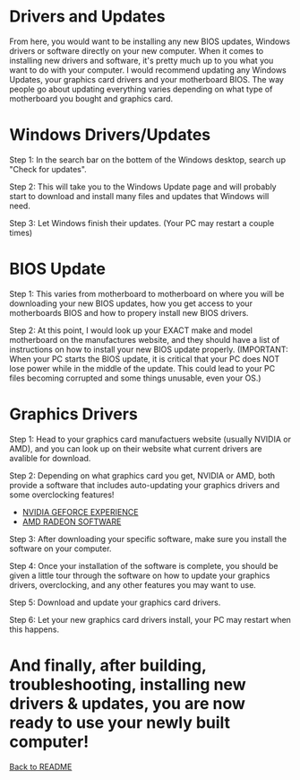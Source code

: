 # Drivers and Updates

From here, you would want to be installing any new BIOS updates, Windows drivers or software directly on your new computer. When it comes to installing new drivers and software, it's pretty much up to you what you want to do with your computer. I would recommend updating any Windows Updates, your graphics card drivers and your motherboard BIOS. The way people go about updating everything varies depending on what type of motherboard you bought and graphics card. 

# Windows Drivers/Updates

Step 1: In the search bar on the bottem of the Windows desktop, search up "Check for updates".

Step 2: This will take you to the Windows Update page and will probably start to download and install many files and updates that Windows will need.

Step 3: Let Windows finish their updates. (Your PC may restart a couple times)

# BIOS Update

Step 1: This varies from motherboard to motherboard on where you will be downloading your new BIOS updates, how you get access to your motherboards BIOS and how to propery install new BIOS drivers.

Step 2: At this point, I would look up your EXACT make and model motherboard on the manufactures website, and they should have a list of instructions on how to install your new BIOS update properly. (IMPORTANT: When your PC starts the BIOS update, it is critical that your PC does NOT lose power while in the middle of the update. This could lead to your PC files becoming corrupted and some things unusable, even your OS.) 

# Graphics Drivers

Step 1: Head to your graphics card manufactuers website (usually NVIDIA or AMD), and you can look up on their website what current drivers are avalible for download.

Step 2: Depending on what graphics card you get, NVIDIA or AMD, both provide a software that includes auto-updating your graphics drivers and some overclocking features! 

* [NVIDIA GEFORCE EXPERIENCE](https://www.nvidia.com/en-us/geforce/geforce-experience/)
* [AMD RADEON SOFTWARE](https://www.amd.com/en/technologies/software)

Step 3: After downloading your specific software, make sure you install the software on your computer.

Step 4: Once your installation of the software is complete, you should be given a little tour through the software on how to update your graphics drivers, overclocking, and any other features you may want to use.

Step 5: Download and update your graphics card drivers.

Step 6: Let your new graphics card drivers install, your PC may restart when this happens.

# And finally, after building, troubleshooting, installing new drivers & updates, you are now ready to use your newly built computer! 

[Back to README](README.md)
